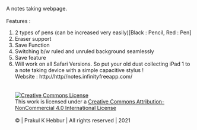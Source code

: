 A notes taking webpage.</br></br>
Features :</br>
1. 2 types of pens (can be increased very easily)[Black : Pencil, Red : Pen]</br>
2. Eraser support</br>
3. Save Function</br>
4. Switching b/w ruled and unruled background seamlessly</br>
5. Save feature</br>
6. Will work on all Safari Versions. So put your old dust collecting iPad 1 to a note taking device with a simple capacitive stylus !</br>
Website : http://http//notes.infinityfreeapp.com/ </br></br></br>
<a rel="license" href="http://creativecommons.org/licenses/by-nc/4.0/"><img alt="Creative Commons License" style="border-width:0" src="https://i.creativecommons.org/l/by-nc/4.0/88x31.png" /></a><br />This work is licensed under a <a rel="license" href="http://creativecommons.org/licenses/by-nc/4.0/">Creative Commons Attribution-NonCommercial 4.0 International License</a></br></br>
©️ | Prakul K Hebbur | All rights reserved | 2021

